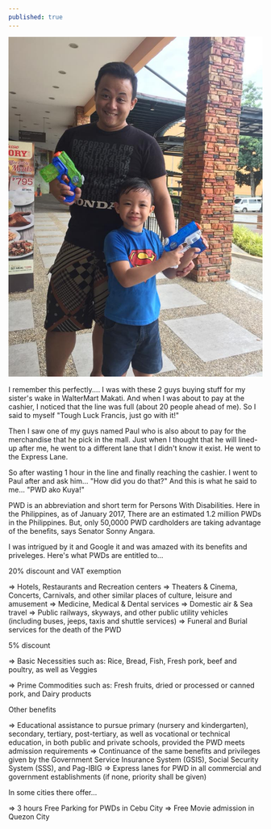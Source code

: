 ```yaml
---
published: true
---
```

![PWD](/images/Paul.jpg)

I remember this perfectly.... I was with these 2 guys buying stuff for my sister's wake in WalterMart Makati. And when I was about to pay at the cashier, I noticed that the line was full (about 20 people ahead of me). So I said to myself "Tough Luck Francis, just go with it!"

Then I saw one of my guys named Paul who is also about to pay for the merchandise that he pick in the mall. Just when I thought that he will lined-up after me, he went to a different lane that I didn't know it exist. He went to the Express Lane. 

So after wasting 1 hour in the line and finally reaching the cashier. I went to Paul after and ask him... "How did you do that?" And this is what he said to me... "PWD ako Kuya!"

PWD is an abbreviation and short term for Persons With Disabilities. Here in the Philippines, as of January 2017, There are an estimated 1.2 million PWDs in the Philippines. But, only 50,0000 PWD cardholders are taking advantage of the benefits, says Senator Sonny Angara. 

I was intrigued by it and Google it and was amazed with its benefits and priveleges. Here's what PWDs are entitled to...

20% discount and VAT exemption

=> Hotels, Restaurants and Recreation centers 
=> Theaters & Cinema, Concerts, Carnivals, and other similar places of culture, leisure and amusement
=> Medicine, Medical & Dental services
=> Domestic air & Sea travel
=> Public railways, skyways, and other public utility vehicles (including buses, jeeps, taxis and shuttle services)
=> Funeral and Burial services for the death of the PWD

5% discount

=> Basic Necessities such as: 
Rice, Bread, Fish, Fresh pork, beef and poultry, as well as Veggies 
    
=> Prime Commodities such as: 
Fresh fruits, dried or processed or canned pork, and Dairy products

Other benefits

=> Educational assistance to pursue primary (nursery and kindergarten), secondary, tertiary, post-tertiary, as well as vocational or technical education, in both public and private schools, provided the PWD meets admission requirements
=> Continuance of the same benefits and privileges given by the Government Service Insurance System (GSIS), Social Security System (SSS), and Pag-IBIG 
=> Express lanes for PWD in all commercial and government establishments (if none, priority shall be given)
    
In some cities there offer...

=> 3 hours Free Parking for PWDs in Cebu City
=> Free Movie admission in Quezon City

